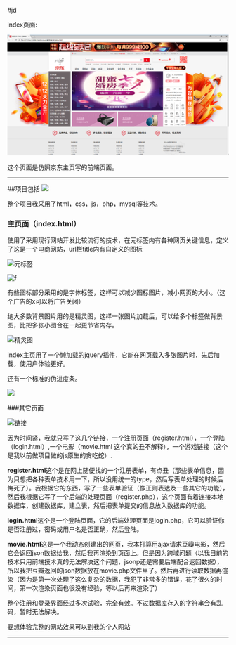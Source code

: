 #jd

index页面:

![index页面](http://github.com/fuchengjx/jd/raw/master/readme/index.png)

这个页面是仿照京东主页写的前端页面。



****

##项目包括
![](C:\Users\ddd\Desktop\web前后端\jd\readme\1.png)

整个项目我采用了html，css，js，php，mysql等技术。

### 主页面（index.html）

使用了采用现行网站开发比较流行的技术，在元标签内有各种网页关键信息，定义了这是一个电商网站，url栏title内有自定义的图标

![元标签](C:\Users\ddd\Desktop\web前后端\jd\readme\2.png)




![f](C:\Users\ddd\Desktop\web前后端\jd\readme\3.png)

有些图标部分采用的是字体标签，这样可以减少图标图片，减小网页的大小。（这个广告的x可以将广告关闭）



绝大多数背景图片用的是精灵图，这样一张图片加载后，可以给多个标签做背景图，比把多张小图合在一起更节省内存。

![精灵图](C:\Users\ddd\Desktop\web前后端\jd\images\sprite_fs@1x.png)



index主页用了一个懒加载的jquery插件，它能在网页载入多张图片时，先后加载，使用户体验更好。

还有一个标准的伪进度条。



![](C:\Users\ddd\Desktop\web前后端\jd\readme\4.png)

###其它页面

![链接](C:\Users\ddd\Desktop\web前后端\jd\readme\5.png)

因为时间紧，我就只写了这几个链接，一个注册页面（register.html），一个登陆（login.html）,一个电影（movie.html  这个真的丑不解释），一个游戏链接（这个是我以前做项目做的js原生的贪吃蛇）.



**register.html**这个是在网上随便找的一个注册表单，有点丑（那些表单信息，因为只想把各种表单技术用一下，所以没用统一的type，然后写表单处理的时候后悔死了）。我根据它的东西，写了一些表单验证（像正则表达及一些其它的功能），然后我根据它写了一个后端的处理页面（register.php），这个页面有着连接本地数据库，创建数据库，建立表，然后把表单提交的信息放入数据库的功能。

**login.html**这个是一个登陆页面，它的后端处理页面是login.php，它可以验证你是否注册过，密码或用户名是否正确，然后登陆。

**movie.html**这是一个我动态创建出的网页，我本打算用ajax请求豆瓣电影，然后它会返回json数据给我，然后我再渲染到页面上。但是因为跨域问题（以我目前的技术只用前端技术真的无法解决这个问题，jsonp还是需要后端配合返回数据），所以我把豆瓣返回的json数据放在movie.php文件里了。然后再进行读取数据再渲染（因为是第一次处理了这么复杂的数据，我犯了非常多的错误，花了很久的时间，第一次渲染页面也很没有经验，等以后再来渲染了）



整个注册和登录界面经过多次试验，完全有效。不过数据库存入的字符串会有乱码，暂时无法解决。



要想体验完整的网站效果可以到我的个人网站
[](我的个人网站 "www.fucheng360.top")

***

